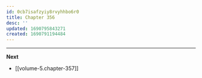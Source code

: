 ```yaml
---
id: 0cb7isafzyiy8rvyhhbo6r0
title: Chapter 356
desc: ''
updated: 1690795843271
created: 1690791194484
---
```




____

**Next**
* [[volume-5.chapter-357]]